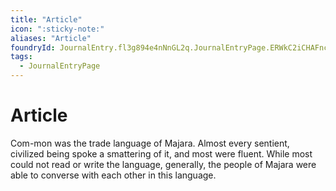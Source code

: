 ```yaml
---
title: "Article"
icon: ":sticky-note:"
aliases: "Article"
foundryId: JournalEntry.fl3g894e4nNnGL2q.JournalEntryPage.ERWkC2iCHAFnce9o
tags:
  - JournalEntryPage
---
```


# Article
Com-mon was the trade language of Majara. Almost every sentient, civilized being spoke a smattering of it, and most were fluent. While most could not read or write the language, generally, the people of Majara were able to converse with each other in this language.